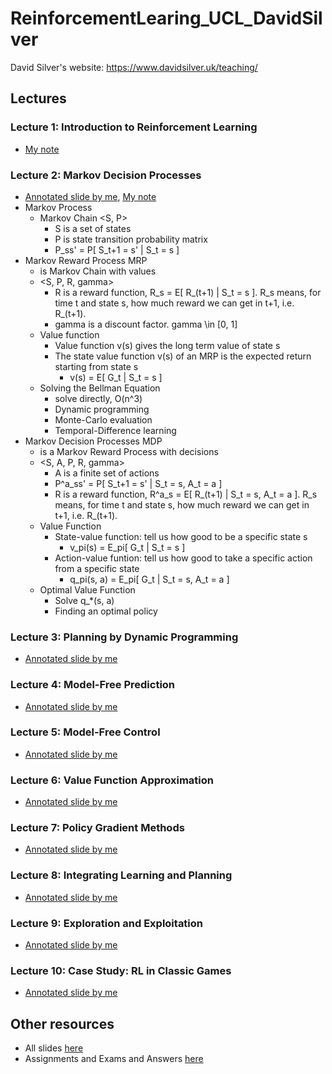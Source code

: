 # ReinforcementLearing_UCL_DavidSilver

David Silver's website: https://www.davidsilver.uk/teaching/

## Lectures

### Lecture 1: Introduction to Reinforcement Learning
- [My note](notes/lec1_intro_RL.md)  
### Lecture 2: Markov Decision Processes
- [Annotated slide by me](./slides/lec2_markov_decision_process_MDP.pdf), [My note](notes/lec2_MDP.md)  
- Markov Process 
    - Markov Chain <S, P>
        - S is a set of states
        - P is state transition probability matrix
        - P_ss' = P[ S_t+1 = s' | S_t = s ]
- Markov Reward Process MRP
    - is Markov Chain with values
    - <S, P, R, gamma>
        - R is a reward function, R_s = E[ R_(t+1) | S_t = s ]. R_s means, for time t and state s, how much reward we can get in t+1, i.e. R_(t+1).
        - gamma is a discount factor. gamma \in [0, 1]
    - Value function
        - Value function v(s) gives the long term value of state s
        - The state value function v(s) of an MRP is the expected return starting from state s
            - v(s) = E[ G_t | S_t = s ]
    - Solving the Bellman Equation
        - solve directly, O(n^3)
        - Dynamic programming
        - Monte-Carlo evaluation
        - Temporal-Difference learning
- Markov Decision Processes MDP
    - is a Markov Reward Process with decisions
    - <S, A, P, R, gamma>
        - A is a finite set of actions
        - P^a_ss' = P[ S_t+1 = s' | S_t = s, A_t = a ]
        - R is a reward function, R^a_s = E[ R_(t+1) | S_t = s, A_t = a ]. R_s means, for time t and state s, how much reward we can get in t+1, i.e. R_(t+1).
    - Value Function
        - State-value function: tell us how good to be a specific state s
            - v_pi(s) = E_pi[ G_t | S_t = s ]
        - Action-value funtion: tell us how good to take a specific action from a specific state
            - q_pi(s, a) = E_pi[ G_t | S_t = s, A_t = a ]
    - Optimal Value Function
        - Solve q_*(s, a)
        - Finding an optimal policy 
### Lecture 3: Planning by Dynamic Programming
  - [Annotated slide by me](./slides/lec3_planning_by_DP.pdf)
### Lecture 4: Model-Free Prediction
  - [Annotated slide by me](./slides/lec4_model_free_prediction_MC-TD.pdf)
### Lecture 5: Model-Free Control
  - [Annotated slide by me](./slides/lec5_model_free_control.pdf) 
### Lecture 6: Value Function Approximation
  - [Annotated slide by me](./slides/lec6_value_Function_Approx.pdf)
### Lecture 7: Policy Gradient Methods
  - [Annotated slide by me](./slides/lec7_policy_gradient_pg.pdf) 
### Lecture 8: Integrating Learning and Planning
  - [Annotated slide by me](./slides/lec8_integrating_learning_and_planning_dyna.pdf) 
### Lecture 9: Exploration and Exploitation
  - [Annotated slide by me](./slides/lec9_exploration_and_exploitation_XX.pdf) 
### Lecture 10: Case Study: RL in Classic Games
  - [Annotated slide by me](./slides/lec10_classic_games.pdf) 

## Other resources
- All slides [here](slides/)
- Assignments and Exams and Answers [here](assigns_exams/)